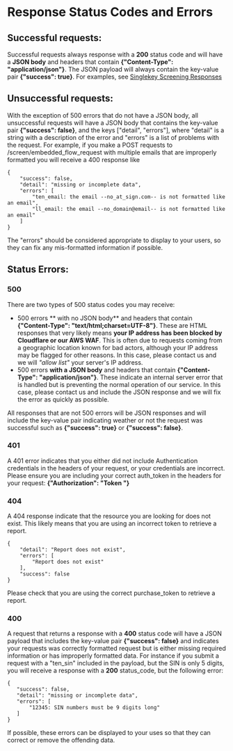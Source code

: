 # Response Status Codes and Errors

## Successful requests:  
Successful requests always response with a **200** status code and will have a **JSON body** and headers that contain **{"Content-Type": "application/json"}**. The JSON payload will always contain the key-value pair **{"success": true}**. For examples, see [Singlekey Screening Responses](https://github.com/singlekey-screening/Screening-Api/blob/main/responses/responses.md)  
  
## Unsuccessful requests:  
With the exception of 500 errors that do not have a JSON body, all unsuccessful requests will have a JSON body that contains the key-value pair **{"success": false}**, and the keys ["detail", "errors"], where "detail" is a string with a description of the error and "errors" is a list of problems with the request. For example, if you make a POST requests to /screen/embedded_flow_request with multiple emails that are improperly formatted you will receive a 400 response like  
```
{
    "success": false,
    "detail": "missing or incomplete data",
    "errors": [
        "ten_email: the email --no_at_sign.com-- is not formatted like an email",
        "ll_email: the email --no_domain@email-- is not formatted like an email"
    ]
}
```  
The "errors" should be considered appropriate to display to your users, so they can fix any mis-formatted information if possible.  
  
## Status Errors:  
  
### 500

There are two types of 500 status codes you may receive:  

- 500 errors ** with no JSON body** and headers that contain **{"Content-Type": "text/html;charset=UTF-8"}**. These are HTML responses that very likely means **your IP address has been blocked by Cloudflare or our AWS WAF**. This is often due to requests coming from a geographic location known for bad actors, although your IP address may be flagged for other reasons.  In this case, please contact us and we will *"allow list"* your server's IP address.  
- 500 errors **with a JSON body** and headers that contain **{"Content-Type": "application/json"}**. These indicate an internal server error that is handled but is preventing the normal operation of our service. In this case, please contact us and include the JSON response and we will fix the error as quickly as possible.  
  
All responses that are not 500 errors will be JSON responses and will include the key-value pair indicating weather or not the request was successful such as **{"success": true}** or **{"success": false}**.
  
### 401  
A 401 error indicates that you either did not include Authentication credentials in the headers of your request, or your credentials are incorrect. Please ensure you are including your correct auth_token in the headers for your request: **{"Authorization": "Token <your auth token>"}**  
  
### 404  
A 404 response indicate that the resource you are looking for does not exist. This likely means that you are using an incorrect token to retrieve a report.  
```
{
    "detail": "Report does not exist",
    "errors": [
        "Report does not exist"
    ],
    "success": false
}
```  
Please check that you are using the correct purchase_token to retrieve a report.  
  
 ### 400  
 A request that returns a response with a **400** status code will have a JSON payload that includes the key-value pair **{"success": false}** and indicates your requests was correctly formatted request but is either missing required information or has improperly formatted data. For instance if you submit a request with a "ten_sin" included in the payload, but the SIN is only 5 digits, you will receive a response with a **200** status_code, but the following error:
 ```
 {
    "success": false,
    "detail": "missing or incomplete data",
    "errors": [
        "12345: SIN numbers must be 9 digits long"
    ]
}
```  
If possible, these errors can be displayed to your uses so that they can correct or remove the offending data.  

